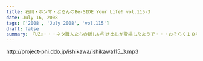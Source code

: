 ```yaml
---
title: 石川・ホンマ・ぶるんのBe-SIDE Your Life! vol.115-3
date: July 16, 2008
tags: ['2008', 'July 2008', 'vol.115']
draft: false
summary: 『UZ』・・・ネタ職人たちの新しい引き出しが登場したようで・・・おそらく１０年間にわたり食い尽くされることは間違いないのでは・・・、とホンマさんが言っておられました。次回配信は、イベントの詳細が発表されます！聴けば逢えるさ〜〜〜！NAMAE
---
```


http://project-phi.ddo.jp/ishikawa/ishikawa115_3.mp3